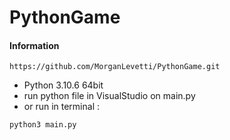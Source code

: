 # PythonGame

#### Information

```Git clone
https://github.com/MorganLevetti/PythonGame.git 
```
- Python 3.10.6  64bit
- run python file in VisualStudio on main.py
- or run in terminal :

```Run
python3 main.py
```




